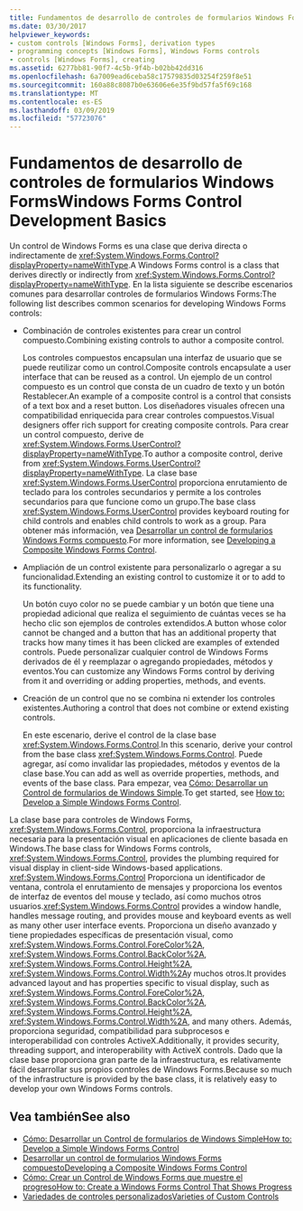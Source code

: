```yaml
---
title: Fundamentos de desarrollo de controles de formularios Windows Forms
ms.date: 03/30/2017
helpviewer_keywords:
- custom controls [Windows Forms], derivation types
- programming concepts [Windows Forms], Windows Forms controls
- controls [Windows Forms], creating
ms.assetid: 6277bb81-90f7-4c5b-9f4b-b02bb42dd316
ms.openlocfilehash: 6a7009ead6ceba58c17579835d03254f259f8e51
ms.sourcegitcommit: 160a88c8087b0e63606e6e35f9bd57fa5f69c168
ms.translationtype: MT
ms.contentlocale: es-ES
ms.lasthandoff: 03/09/2019
ms.locfileid: "57723076"
---
```

# <a name="windows-forms-control-development-basics"></a><span data-ttu-id="16d35-102">Fundamentos de desarrollo de controles de formularios Windows Forms</span><span class="sxs-lookup"><span data-stu-id="16d35-102">Windows Forms Control Development Basics</span></span>
<span data-ttu-id="16d35-103">Un control de Windows Forms es una clase que deriva directa o indirectamente de <xref:System.Windows.Forms.Control?displayProperty=nameWithType>.</span><span class="sxs-lookup"><span data-stu-id="16d35-103">A Windows Forms control is a class that derives directly or indirectly from <xref:System.Windows.Forms.Control?displayProperty=nameWithType>.</span></span> <span data-ttu-id="16d35-104">En la lista siguiente se describe escenarios comunes para desarrollar controles de formularios Windows Forms:</span><span class="sxs-lookup"><span data-stu-id="16d35-104">The following list describes common scenarios for developing Windows Forms controls:</span></span>  
  
-   <span data-ttu-id="16d35-105">Combinación de controles existentes para crear un control compuesto.</span><span class="sxs-lookup"><span data-stu-id="16d35-105">Combining existing controls to author a composite control.</span></span>  
  
     <span data-ttu-id="16d35-106">Los controles compuestos encapsulan una interfaz de usuario que se puede reutilizar como un control.</span><span class="sxs-lookup"><span data-stu-id="16d35-106">Composite controls encapsulate a user interface that can be reused as a control.</span></span> <span data-ttu-id="16d35-107">Un ejemplo de un control compuesto es un control que consta de un cuadro de texto y un botón Restablecer.</span><span class="sxs-lookup"><span data-stu-id="16d35-107">An example of a composite control is a control that consists of a text box and a reset button.</span></span> <span data-ttu-id="16d35-108">Los diseñadores visuales ofrecen una compatibilidad enriquecida para crear controles compuestos.</span><span class="sxs-lookup"><span data-stu-id="16d35-108">Visual designers offer rich support for creating composite controls.</span></span> <span data-ttu-id="16d35-109">Para crear un control compuesto, derive de <xref:System.Windows.Forms.UserControl?displayProperty=nameWithType>.</span><span class="sxs-lookup"><span data-stu-id="16d35-109">To author a composite control, derive from <xref:System.Windows.Forms.UserControl?displayProperty=nameWithType>.</span></span> <span data-ttu-id="16d35-110">La clase base <xref:System.Windows.Forms.UserControl> proporciona enrutamiento de teclado para los controles secundarios y permite a los controles secundarios para que funcione como un grupo.</span><span class="sxs-lookup"><span data-stu-id="16d35-110">The base class <xref:System.Windows.Forms.UserControl> provides keyboard routing for child controls and enables child controls to work as a group.</span></span> <span data-ttu-id="16d35-111">Para obtener más información, vea [Desarrollar un control de formularios Windows Forms compuesto](developing-a-composite-windows-forms-control.md).</span><span class="sxs-lookup"><span data-stu-id="16d35-111">For more information, see [Developing a Composite Windows Forms Control](developing-a-composite-windows-forms-control.md).</span></span>  
  
-   <span data-ttu-id="16d35-112">Ampliación de un control existente para personalizarlo o agregar a su funcionalidad.</span><span class="sxs-lookup"><span data-stu-id="16d35-112">Extending an existing control to customize it or to add to its functionality.</span></span>  
  
     <span data-ttu-id="16d35-113">Un botón cuyo color no se puede cambiar y un botón que tiene una propiedad adicional que realiza el seguimiento de cuántas veces se ha hecho clic son ejemplos de controles extendidos.</span><span class="sxs-lookup"><span data-stu-id="16d35-113">A button whose color cannot be changed and a button that has an additional property that tracks how many times it has been clicked are examples of extended controls.</span></span> <span data-ttu-id="16d35-114">Puede personalizar cualquier control de Windows Forms derivados de él y reemplazar o agregando propiedades, métodos y eventos.</span><span class="sxs-lookup"><span data-stu-id="16d35-114">You can customize any Windows Forms control by deriving from it and overriding or adding properties, methods, and events.</span></span>  
  
-   <span data-ttu-id="16d35-115">Creación de un control que no se combina ni extender los controles existentes.</span><span class="sxs-lookup"><span data-stu-id="16d35-115">Authoring a control that does not combine or extend existing controls.</span></span>  
  
     <span data-ttu-id="16d35-116">En este escenario, derive el control de la clase base <xref:System.Windows.Forms.Control>.</span><span class="sxs-lookup"><span data-stu-id="16d35-116">In this scenario, derive your control from the base class <xref:System.Windows.Forms.Control>.</span></span> <span data-ttu-id="16d35-117">Puede agregar, así como invalidar las propiedades, métodos y eventos de la clase base.</span><span class="sxs-lookup"><span data-stu-id="16d35-117">You can add as well as override properties, methods, and events of the base class.</span></span> <span data-ttu-id="16d35-118">Para empezar, vea [Cómo: Desarrollar un Control de formularios de Windows Simple](how-to-develop-a-simple-windows-forms-control.md).</span><span class="sxs-lookup"><span data-stu-id="16d35-118">To get started, see [How to: Develop a Simple Windows Forms Control](how-to-develop-a-simple-windows-forms-control.md).</span></span>  
  
 <span data-ttu-id="16d35-119">La clase base para controles de Windows Forms, <xref:System.Windows.Forms.Control>, proporciona la infraestructura necesaria para la presentación visual en aplicaciones de cliente basada en Windows.</span><span class="sxs-lookup"><span data-stu-id="16d35-119">The base class for Windows Forms controls, <xref:System.Windows.Forms.Control>, provides the plumbing required for visual display in client-side Windows-based applications.</span></span> <span data-ttu-id="16d35-120"><xref:System.Windows.Forms.Control> Proporciona un identificador de ventana, controla el enrutamiento de mensajes y proporciona los eventos de interfaz de eventos del mouse y teclado, así como muchos otros usuarios.</span><span class="sxs-lookup"><span data-stu-id="16d35-120"><xref:System.Windows.Forms.Control> provides a window handle, handles message routing, and provides mouse and keyboard events as well as many other user interface events.</span></span> <span data-ttu-id="16d35-121">Proporciona un diseño avanzado y tiene propiedades específicas de presentación visual, como <xref:System.Windows.Forms.Control.ForeColor%2A>, <xref:System.Windows.Forms.Control.BackColor%2A>, <xref:System.Windows.Forms.Control.Height%2A>, <xref:System.Windows.Forms.Control.Width%2A>y muchos otros.</span><span class="sxs-lookup"><span data-stu-id="16d35-121">It provides advanced layout and has properties specific to visual display, such as <xref:System.Windows.Forms.Control.ForeColor%2A>, <xref:System.Windows.Forms.Control.BackColor%2A>, <xref:System.Windows.Forms.Control.Height%2A>, <xref:System.Windows.Forms.Control.Width%2A>, and many others.</span></span> <span data-ttu-id="16d35-122">Además, proporciona seguridad, compatibilidad para subprocesos e interoperabilidad con controles ActiveX.</span><span class="sxs-lookup"><span data-stu-id="16d35-122">Additionally, it provides security, threading support, and interoperability with ActiveX controls.</span></span> <span data-ttu-id="16d35-123">Dado que la clase base proporciona gran parte de la infraestructura, es relativamente fácil desarrollar sus propios controles de Windows Forms.</span><span class="sxs-lookup"><span data-stu-id="16d35-123">Because so much of the infrastructure is provided by the base class, it is relatively easy to develop your own Windows Forms controls.</span></span>  
  
## <a name="see-also"></a><span data-ttu-id="16d35-124">Vea también</span><span class="sxs-lookup"><span data-stu-id="16d35-124">See also</span></span>
- [<span data-ttu-id="16d35-125">Cómo: Desarrollar un Control de formularios de Windows Simple</span><span class="sxs-lookup"><span data-stu-id="16d35-125">How to: Develop a Simple Windows Forms Control</span></span>](how-to-develop-a-simple-windows-forms-control.md)
- [<span data-ttu-id="16d35-126">Desarrollar un control de formularios Windows Forms compuesto</span><span class="sxs-lookup"><span data-stu-id="16d35-126">Developing a Composite Windows Forms Control</span></span>](developing-a-composite-windows-forms-control.md)
- [<span data-ttu-id="16d35-127">Cómo: Crear un Control de Windows Forms que muestre el progreso</span><span class="sxs-lookup"><span data-stu-id="16d35-127">How to: Create a Windows Forms Control That Shows Progress</span></span>](how-to-create-a-windows-forms-control-that-shows-progress.md)
- [<span data-ttu-id="16d35-128">Variedades de controles personalizados</span><span class="sxs-lookup"><span data-stu-id="16d35-128">Varieties of Custom Controls</span></span>](varieties-of-custom-controls.md)
